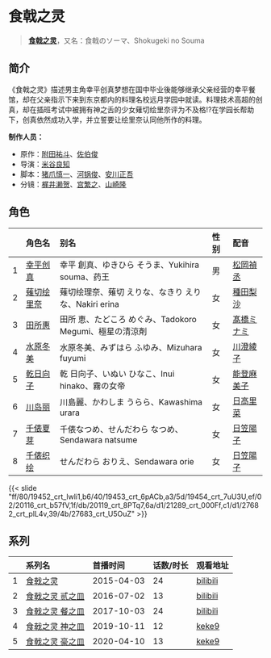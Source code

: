 # 食戟之灵


> <u>**[食戟之灵](http://bgm.tv/subject/116461)**</u>，又名：食戟のソーマ、Shokugeki no Souma

## 简介


《食戟之灵》描述男主角幸平创真梦想在国中毕业後能够继承父亲经营的幸平餐馆，却在父亲指示下来到东京都内的料理名校远月学园中就读。料理技术高超的创真，却在插班考试中被拥有神之舌的少女薙切绘里奈评为不及格!?在学园长帮助下，创真依然成功入学，并立誓要让绘里奈认同他所作的料理。

**制作人员：**
- 原作：[附田祐斗](http://bgm.tv/person/9284)、[佐伯俊](http://bgm.tv/person/7977)
- 导演：[米谷良知](http://bgm.tv/person/1270)
- 脚本：[猪爪慎一](http://bgm.tv/person/3353)、[河锅俊](http://bgm.tv/person/19171)、[安川正吾](http://bgm.tv/person/10229)
- 分镜：[梶井濑贺](http://bgm.tv/person/19176)、[宫繁之](http://bgm.tv/person/1438)、[山崎隆](http://bgm.tv/person/12677)

## 角色

|     |   角色名   |   别名  | 性别 |  配音  |
|:--- |:------  |:----      |:---  |:--   |
| 1 | [幸平创真](http://bgm.tv/character/19452) | 幸平 創真、ゆきひら そうま、Yukihira souma、药王 | 男 | [松岡禎丞](http://bgm.tv/person/5764) |
| 2 | [薙切绘里奈](http://bgm.tv/character/19453) | 薙切绘理奈、薙切 えりな、なきり えりな、Nakiri erina | 女 | [種田梨沙](http://bgm.tv/person/8138) |
| 3 | [田所惠](http://bgm.tv/character/19454) | 田所 恵、たどころ めぐみ、Tadokoro Megumi、極星の清涼剤 | 女 | [髙橋ミナミ](http://bgm.tv/person/10757) |
| 4 | [水原冬美](http://bgm.tv/character/20116) | 水原冬美、みずはら ふゆみ、Mizuhara fuyumi | 女 | [川澄綾子](http://bgm.tv/person/740) |
| 5 | [乾日向子](http://bgm.tv/character/20119) | 乾 日向子、いぬい ひなこ、Inui hinako、霧の女帝 | 女 | [能登麻美子](http://bgm.tv/person/3827) |
| 6 | [川岛丽](http://bgm.tv/character/21289) | 川島麗、かわしま うらら、Kawashima urara | 女 | [日高里菜](http://bgm.tv/person/4962) |
| 7 | [千俵夏芽](http://bgm.tv/character/27682) | 千俵なつめ、せんだわら なつめ、Sendawara natsume | 女 | [日笠陽子](http://bgm.tv/person/5119) |
| 8 | [千俵织绘](http://bgm.tv/character/27683) | せんだわら おりえ、Sendawara orie | 女 | [日笠陽子](http://bgm.tv/person/5119) |

{{< slide "ff/80/19452_crt_lwli1,b6/40/19453_crt_6pACb,a3/5d/19454_crt_7uU3U,ef/02/20116_crt_b57fV,1f/db/20119_crt_8PTq7,6a/d1/21289_crt_000Ff,c1/d1/27682_crt_plL4v,39/4b/27683_crt_U5OuZ" >}}

## 系列

|     | 系列名      | 首播时间       | 话数/时长 | 观看地址                                                       |
| :-- | :------- | :--------- | :---- | :--------------------------------------------------------- |
| 1   |[食戟之灵](https://bgm.tv/subject/116461)| 2015-04-03 | 24    | [bilibili](https://www.bilibili.com/bangumi/play/ep28931)  |
| 2   |[食戟之灵 贰之皿](https://bgm.tv/subject/160124)| 2016-07-02 | 13    | [bilibili](https://www.bilibili.com/bangumi/play/ep90818)  |
| 3   |[食戟之灵 餐之皿](https://bgm.tv/subject/217632)| 2017-10-03 | 24    | [bilibili](https://www.bilibili.com/bangumi/play/ep342461) |
| 4   |[食戟之灵 神之皿](https://bgm.tv/subject/284546)| 2019-10-11 | 12    | [keke9](https://www.keke9.app/play/22883-4-176652.html)    |
| 5   |[食戟之灵 豪之皿](https://bgm.tv/subject/296820)| 2020-04-10 | 13    | [keke9](https://www.keke9.app/play/22882-4-176639.html)    |



